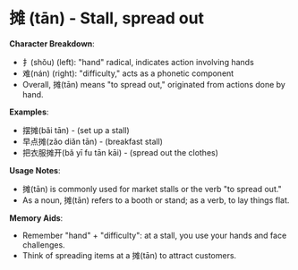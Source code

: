 # **摊 (tān) - Stall, spread out**

**Character Breakdown**:  
- 扌(shǒu) (left): "hand" radical, indicates action involving hands  
- 难(nán) (right): "difficulty," acts as a phonetic component  
- Overall, 摊(tān) means "to spread out," originated from actions done by hand.

**Examples**:  
- 摆摊(bǎi tān) - (set up a stall)  
- 早点摊(zǎo diǎn tān) - (breakfast stall)  
- 把衣服摊开(bǎ yī fu tān kāi) - (spread out the clothes)

**Usage Notes**:  
- 摊(tān) is commonly used for market stalls or the verb "to spread out."  
- As a noun, 摊(tān) refers to a booth or stand; as a verb, to lay things flat.

**Memory Aids**:  
- Remember "hand" + "difficulty": at a stall, you use your hands and face challenges.  
- Think of spreading items at a 摊(tān) to attract customers.